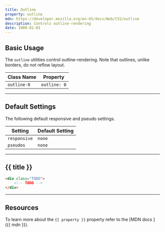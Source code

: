 ```yaml
---
title: Outline
property: outline
mdn: https://developer.mozilla.org/en-US/docs/Web/CSS/outline
description: Controls outline-rendering
date: 1000-01-01
---
```


## Basic Usage

The `outline` utilities control outline-rendering. Note that outlines, unlike borders, do not reflow layout.

| Class Name  | Property     |
| ----------- | ------------ |
| `outline-0` | `outline: 0` |

---

## Default Settings

The following default responsive and pseudo settings.

| Setting      | Default Setting |
| ------------ | --------------- |
| `responsive` | `none`          |
| `pseudos`    | `none`          |

---

## {{ title }}

<div class="bg-silver-200 p-20 h-256 radius-md flex flex-wrap align-content-center">
  <!-- ... -->
</div>

```html
<div class="TODO">
	<!-- TODO -->
</div>
```

---

## Resources

To learn more about the `{{ property }}` property refer to the [MDN docs <i class="far fa-external-link ml-6"></i>]({{ mdn }}).
